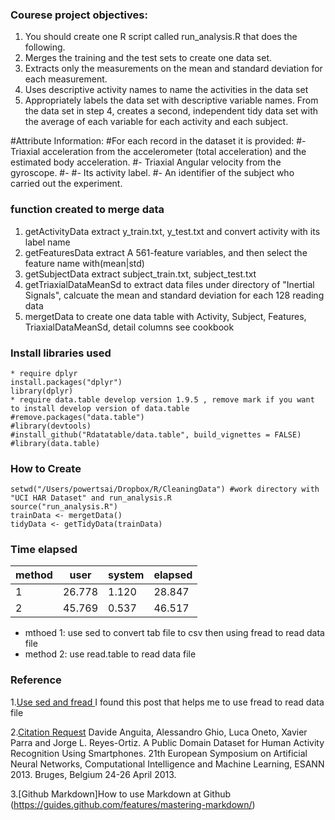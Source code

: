 ### Courese project objectives:
1. You should create one R script called run_analysis.R that does the following. 
1. Merges the training and the test sets to create one data set.
1. Extracts only the measurements on the mean and standard deviation for each measurement. 
1. Uses descriptive activity names to name the activities in the data set
1. Appropriately labels the data set with descriptive variable names. From the data set in step 4, creates a second, independent tidy data set with the average of each variable for each activity and each subject.

#Attribute Information:
#For each record in the dataset it is provided: 
#- Triaxial acceleration from the accelerometer (total acceleration) and the estimated body acceleration. 
#- Triaxial Angular velocity from the gyroscope. 
#- 
#- Its activity label. 
#- An identifier of the subject who carried out the experiment.


### function created to merge data
1. getActivityData extract y_train.txt, y_test.txt and convert activity with its label name
1. getFeaturesData extract A 561-feature variables, and then select the feature name with(mean|std) 
1. getSubjectData extract subject_train.txt, subject_test.txt
1. getTriaxialDataMeanSd to extract data files under directory of "Inertial Signals", calcuate the mean and standard deviation for each 128 reading data
1. mergetData to create one data table with Activity, Subject, Features, TriaxialDataMeanSd, detail columns see cookbook

### Install libraries used
```
* require dplyr
install.packages("dplyr") 
library(dplyr) 
* require data.table develop version 1.9.5 , remove mark if you want to install develop version of data.table
#remove.packages("data.table")         
#library(devtools)    
#install_github("Rdatatable/data.table", build_vignettes = FALSE) 
#library(data.table) 
```

### How to Create  
```
setwd("/Users/powertsai/Dropbox/R/CleaningData") #work directory with "UCI HAR Dataset" and run_analysis.R
source("run_analysis.R")
trainData <- mergetData()
tidyData <- getTidyData(trainData)
```

### Time elapsed
method |  user  | system | elapsed  
------ | ------ | ------ | -------
   1   | 26.778 |  1.120 | 28.847 
   2   | 45.769 |  0.537 | 46.517 
* mthoed 1: use sed to convert tab file to csv then using fread to read data file
* method 2: use read.table to read data file


### Reference
1.[Use sed and fread ](http://stackoverflow.com/questions/22229109/r-data-table-fread-command-how-to-read-large-files-with-irregular-separators) I found this post that helps me to use fread to read data file

2.[Citation Request](http://archive.ics.uci.edu/ml/datasets/Human+Activity+Recognition+Using+Smartphones)
Davide Anguita, Alessandro Ghio, Luca Oneto, Xavier Parra and Jorge L. Reyes-Ortiz. A Public Domain Dataset for Human Activity Recognition Using Smartphones. 21th European Symposium on Artificial Neural Networks, Computational Intelligence and Machine Learning, ESANN 2013. Bruges, Belgium 24-26 April 2013.

3.[Github Markdown]How to use Markdown at Github (https://guides.github.com/features/mastering-markdown/)
 

